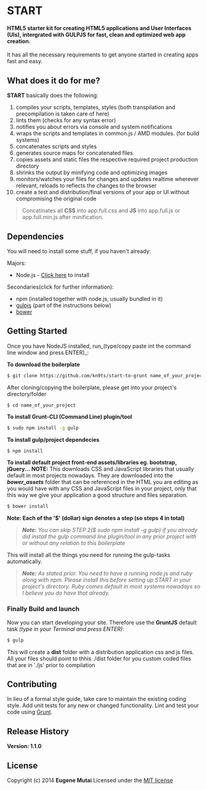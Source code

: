 # START
#### __HTML5__ starter kit for creating HTML5 applications and User Interfaces (UIs), intergrated with __GULPJS__ for fast, clean and optimized web app creation.

It has all the necessary requirements to get anyone started in creating apps fast and easy.

## What does it do for me?
__START__ basically does the following:

1. compiles your scripts, templates, styles (both transpilation and precompilation is taken care of here)
2. lints them (checks for any syntax error)
3. notifies you about errors via console and system notifications
4. wraps the scripts and templates in common.js / AMD modules. (for build systems)
5. concatenates scripts and styles
6. generates source maps for concatenated files
7. copies assets and static files the respective required project production directory
8. shrinks the output by minifying code and optimizing images
9. monitors/watches your files for changes and updates realtime wherever relevant, reloads to reflects the changes to the browser
10. create a test and distribution/final versions of your app or UI without compromising the original code

> Concatinates all __CSS__ into app.full.css and __JS__ into app.full.js or app.full.min.js after minification.

## Dependencies
You will need to install some stuff, if you haven't already:

Majors:

* Node.js - [Click here](http://nodejs.org) to install

Secondaries(click for further information):

* npm (installed together with node.js, usually bundled in it)
* [gulpjs](http://gulpjs.com) (part of the instructions below)
* [bower](http://bower.io)

## Getting Started
Once you have NodeJS installed, run_(type/copy paste int the command line window and press ENTER)_:

__To download the boilerplate__
```bash
$ git clone https://github.com/kn9ts/start-to-grunt name_of_your_project
```

After cloning/copying the boilerplate, please get into your project's directory/folder
```
$ cd name_of_your_project
```

__To install Grunt-CLI (Command Line) plugin/tool__
```bash
$ sudo npm install -g gulp
```

__To install gulp/project dependecies__
```bash
$ npm install
```

__To install default project front-end assets/libraries eg. bootstrap, jQuery...__
__NOTE:__ This downloads CSS and JavaScript libraries that usually default in most projects nowadays. They are downloaded into the *__bower_assets__* folder that can be referenced in the HTML you are editing as you would have with any CSS and JavaScript files in your project, only that this way we give your application a good structure and files separation.

```bash
$ bower install
```

__Note: Each of the '$' (dollar) sign denotes a step (so steps 4 in total)__

> *__Note:__ You can skip STEP 2($ sudo npm install -g gulp) if you already did install the gulp command line plugin/tool in any prior project with or without any relation to this boilerplate*

This will install all the things you need for running the gulp-tasks automatically.

> *__Note:__ As stated prior. You need to have a running node.js and ruby along with npm. Please install this before setting up START in your project's directory. Ruby comes default in most systems nowadays so I believe you do have that already.*

### Finally Build and launch

Now you can start developing your site. Therefore use the __GruntJS__ default task _(type in your Terminal and press ENTER)_:

```bash
$ gulp
```

This will create a __dist__ folder with a distribution application css and js files. All your files should point to thhis ./dist folder for you custom coded files that are in './js' prior to compilation

## Contributing
In lieu of a formal style guide, take care to maintain the existing coding style. Add unit tests for any new or changed functionality. Lint and test your code using [Grunt](http://gruntjs.com/).

## Release History
__Version: 1.1.0__

## License
Copyright (c) 2014 __Eugene Mutai__
Licensed under the [MIT license](http://mit-license.org/)

